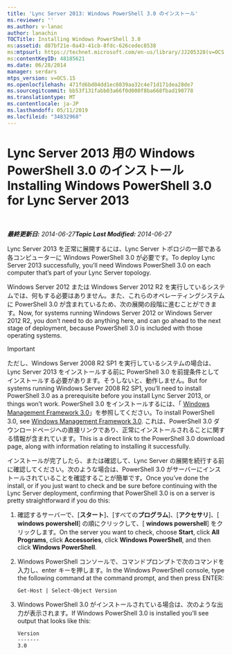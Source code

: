 ```yaml
---
title: 'Lync Server 2013: Windows PowerShell 3.0 のインストール'
ms.reviewer: ''
ms.author: v-lanac
author: lanachin
TOCTitle: Installing Windows PowerShell 3.0
ms:assetid: d87bf21e-0a43-41cb-8fdc-626cedec8538
ms:mtpsurl: https://technet.microsoft.com/en-us/library/JJ205328(v=OCS.15)
ms:contentKeyID: 48185621
ms.date: 06/28/2014
manager: serdars
mtps_version: v=OCS.15
ms.openlocfilehash: 471fd6bd04dd1ec0839aa32c4e71d171dea28de7
ms.sourcegitcommit: bb53f131fabb03a66f0d000f8ba668fbad190778
ms.translationtype: MT
ms.contentlocale: ja-JP
ms.lasthandoff: 05/11/2019
ms.locfileid: "34832968"
---
```

<div data-xmlns="http://www.w3.org/1999/xhtml">

<div class="topic" data-xmlns="http://www.w3.org/1999/xhtml" data-msxsl="urn:schemas-microsoft-com:xslt" data-cs="http://msdn.microsoft.com/en-us/">

<div data-asp="http://msdn2.microsoft.com/asp">

# <a name="installing-windows-powershell-30-for-lync-server-2013"></a><span data-ttu-id="8b07f-102">Lync Server 2013 用の Windows PowerShell 3.0 のインストール</span><span class="sxs-lookup"><span data-stu-id="8b07f-102">Installing Windows PowerShell 3.0 for Lync Server 2013</span></span>

</div>

<div id="mainSection">

<div id="mainBody">

<span> </span>

<span data-ttu-id="8b07f-103">_**最終更新日:** 2014-06-27_</span><span class="sxs-lookup"><span data-stu-id="8b07f-103">_**Topic Last Modified:** 2014-06-27_</span></span>

<span data-ttu-id="8b07f-104">Lync Server 2013 を正常に展開するには、Lync Server トポロジの一部である各コンピューターに Windows PowerShell 3.0 が必要です。</span><span class="sxs-lookup"><span data-stu-id="8b07f-104">To deploy Lync Server 2013 successfully, you’ll need Windows PowerShell 3.0 on each computer that’s part of your Lync Server topology.</span></span>

<span data-ttu-id="8b07f-105">Windows Server 2012 または Windows Server 2012 R2 を実行しているシステムでは、何もする必要はありません。また、これらのオペレーティングシステムに PowerShell 3.0 が含まれているため、次の展開の段階に進むことができます。</span><span class="sxs-lookup"><span data-stu-id="8b07f-105">Now, for systems running Windows Server 2012 or Windows Server 2012 R2, you don’t need to do anything here, and can go ahead to the next stage of deployment, because PowerShell 3.0 is included with those operating systems.</span></span>

<div>


> [!IMPORTANT]  
> <span data-ttu-id="8b07f-106">ただし、Windows Server 2008 R2 SP1 を実行しているシステムの場合は、Lync Server 2013 をインストールする前に PowerShell 3.0 を前提条件としてインストールする必要があります。そうしないと、動作しません。</span><span class="sxs-lookup"><span data-stu-id="8b07f-106">But for systems running Windows Server 2008 R2 SP1, you’ll need to install PowerShell 3.0 as a prerequisite before you install Lync Server 2013, or things won’t work.</span></span> <span data-ttu-id="8b07f-107">PowerShell 3.0 をインストールするには、「 <A href="http://go.microsoft.com/fwlink/p/?linkid=329800">Windows Management Framework 3.0</A>」を参照してください。</span><span class="sxs-lookup"><span data-stu-id="8b07f-107">To install PowerShell 3.0, see <A href="http://go.microsoft.com/fwlink/p/?linkid=329800">Windows Management Framework 3.0</A>.</span></span> <span data-ttu-id="8b07f-108">これは、PowerShell 3.0 ダウンロードページへの直接リンクであり、正常にインストールされることに関する情報が含まれています。</span><span class="sxs-lookup"><span data-stu-id="8b07f-108">This is a direct link to the PowerShell 3.0 download page, along with information relating to installing it successfully.</span></span>



</div>

<span data-ttu-id="8b07f-109">インストールが完了したら、または確認して、Lync Server の展開を続行する前に確認してください。次のような場合は、PowerShell 3.0 がサーバーにインストールされていることを確認することが簡単です。</span><span class="sxs-lookup"><span data-stu-id="8b07f-109">Once you’ve done the install, or if you just want to check and be sure before continuing with the Lync Server deployment, confirming that PowerShell 3.0 is on a server is pretty straightforward if you do this:</span></span>

1.  <span data-ttu-id="8b07f-110">確認するサーバーで、[**スタート**]、[すべての**プログラム**]、[**アクセサリ**]、[ **windows powershell**] の順にクリックして、[ **windows powershell**] をクリックします。</span><span class="sxs-lookup"><span data-stu-id="8b07f-110">On the server you want to check, choose **Start**, click **All Programs**, click **Accessories**, click **Windows PowerShell**, and then click **Windows PowerShell**.</span></span>

2.  <span data-ttu-id="8b07f-111">Windows PowerShell コンソールで、コマンドプロンプトで次のコマンドを入力し、enter キーを押します。</span><span class="sxs-lookup"><span data-stu-id="8b07f-111">In the Windows PowerShell console, type the following command at the command prompt, and then press ENTER:</span></span>
    
        Get-Host | Select-Object Version

3.  <span data-ttu-id="8b07f-112">Windows PowerShell 3.0 がインストールされている場合は、次のような出力が表示されます。</span><span class="sxs-lookup"><span data-stu-id="8b07f-112">If Windows PowerShell 3.0 is installed you’ll see output that looks like this:</span></span>
    
        Version
        -------
        3.0

</div>

<span> </span>

</div>

</div>

</div>

